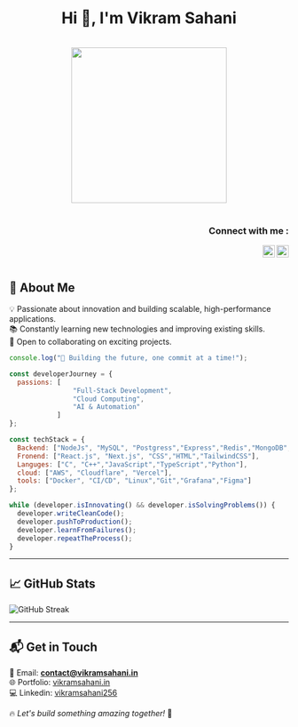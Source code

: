 <h1 align="center">Hi 👋, I'm Vikram Sahani</h1>

<!--<p align="left"> <img src="https://komarev.com/ghpvc/?username=vikramsahani256" alt="vikramsahani" /> </p>-->

<p align="center">
  <br><img src="https://github.com/chiraag-kakar/chiraag-kakar/blob/master/hadder.gif" width="280px"><br><br>
</p>

<h3 align="right">Connect with me :</h3>
<a href="https://www.linkedin.com/in/vikramsahani256/">
  <img align="right" alt="Vikram Sahani - LinkedIn" width="22px" src="https://upload.wikimedia.org/wikipedia/commons/e/e9/Linkedin_icon.svg"/>
</a>

<a href="https://vikramsahani.in">
  <img align="right" alt="Vikram Sahani" width="22px" src="https://cdn.jsdelivr.net/npm/simple-icons@3.13.0/icons/v.svg"/>
</a>
<!--<a href="https://twitter.com/your-twitter">-->
<!--  <img align="right" alt="Vikram Sahani - Twitter" width="22px" src="https://upload.wikimedia.org/wikipedia/sco/9/9f/Twitter_bird_logo_2012.svg"/>-->
<!--</a>-->

<br/>
<br/>

## 🚀 About Me
💡 Passionate about innovation and building scalable, high-performance applications.  
📚 Constantly learning new technologies and improving existing skills.  
🤝 Open to collaborating on exciting projects.  

```js
console.log("🚀 Building the future, one commit at a time!");

const developerJourney = {
  passions: [   
                "Full-Stack Development", 
                "Cloud Computing", 
                "AI & Automation"
            ]
};

const techStack = {
  Backend: ["NodeJs", "MySQL", "Postgress","Express","Redis","MongoDB","SQLite"],
  Fronend: ["React.js", "Next.js", "CSS","HTML","TailwindCSS"],
  Languges: ["C", "C++","JavaScript","TypeScript","Python"],
  cloud: ["AWS", "Cloudflare", "Vercel"],
  tools: ["Docker", "CI/CD", "Linux","Git","Grafana","Figma"]
};

while (developer.isInnovating() && developer.isSolvingProblems()) {
  developer.writeCleanCode();
  developer.pushToProduction();
  developer.learnFromFailures();
  developer.repeatTheProcess();
}
```

---

## 📈 GitHub Stats
![GitHub Streak](https://github-readme-streak-stats.herokuapp.com/?user=vikramsahani256&layout=compact)

---

## 📬 Get in Touch
📧 Email: **contact@vikramsahani.in**  
🌐 Portfolio: [vikramsahani.in](https://vikramsahani.in)  
💻 Linkedin: [vikramsahani256](https://www.linkedin.com/in/vikramsahani256/)  

🔥 *Let's build something amazing together!* 🚀
